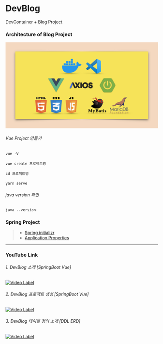 # DevBlog
DevContainer + Blog Project

### Architecture of Blog Project
<img src="./image/tools.png" width="1000"></img>

###### Vue Project 만들기

```
vue -V

vue create 프로젝트명

cd 프로젝트명

yarn serve
```

###### java version 확인

```
java --version
```

### Spring Project
> * [Spring initializr](https://start.spring.io/)
> * [Application Properties](https://docs.spring.io/spring-boot/docs/current/reference/html/application-properties.html)


----
### YouTube Link

###### 1. DevBlog 소개 [SpringBoot Vue]
[![Video Label](http://img.youtube.com/vi/oZcTz9lYOqw/0.jpg)](https://youtu.be/oZcTz9lYOqw)

###### 2. DevBlog 프로젝트 생성 [SpringBoot Vue]
[![Video Label](http://img.youtube.com/vi/9X4LIJJ4SlQ/0.jpg)](https://youtu.be/9X4LIJJ4SlQ)

###### 3. DevBlog 테이블 정의 소개 [DDL ERD]
[![Video Label](http://img.youtube.com/vi/mpc99M_r_2M/0.jpg)](https://youtu.be/mpc99M_r_2M)

